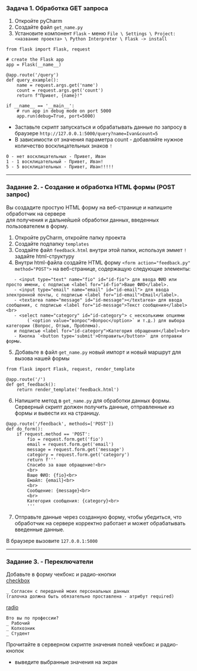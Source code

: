 ### Задача 1. Обработка GET запроса

1. Откройте pyCharm
2. Создайте файл `get_name.py`
3. Установите компонент `Flask` - меню `File \ Settings \ Project:<название проекта> \ Python Interpreter \ Flask -> install`
```
from flask import Flask, request

# create the Flask app
app = Flask(__name__)

@app.route('/query')
def query_example():
    name = request.args.get('name')
    count = request.args.get('count')
    return f"Привет, {name}!"

if __name__ == '__main__':
    # run app in debug mode on port 5000
    app.run(debug=True, port=5000)
```
- Заставьте скрипт запускаться и обрабатывать данные по запросу в браузере
`http://127.0.0.1:5000/query?name=Ivan&count=5`  
- В зависимости от значения параметра count - добавляйте нужное количество восклицательных знаков `!`
```
0 - нет восклицательных - Привет, Иван
1 - 1 восклицательный - Привет, Иван!
5 - 5 восклицательных - Привет, Иван!!!!!
```

<hr>
    
### Задание 2. - Создание и обработка HTML формы (POST запрос)

Вы создадите простую HTML форму на веб-странице и напишите обработчик на сервере  
для получения и дальнейшей обработки данных, введенных пользователем в форму.

1. Откройте pyCharm, откройте папку проекта
2. Создайте подпапку `templates`
3. Создайте файл `feedback.html` внутри этой папки, используя эммет `!` задайте html-структуру 
4. Внутри html-файла создайте HTML форму `<form action="feedback.py" method="POST">` на веб-странице, содержащую следующие элементы:
```
   - <input type="text" name="fio" id="id-fio"> для ввода ФИО или просто имени, c подписью <label for="id-fio">Ваше ФИО</label>.
   - <input type="email" name="email" id="id-email"> для ввода электронной почты, c подписью <label for="id-email">Email</label>.
   - <textarea name="message" id="id-message"></textarea> для ввода сообщения, c подписью <label for="id-message">Текст сообщения</label><br>
   - <select name="category" id="id-category"> с несколькими опциями
        (`<option value="вопрос">Вопрос</option>` и т.д.) для выбора категории (Вопрос, Отзыв, Проблема).
   и подписью <label for="id-category">Категория обращения</label><br>
   - Кнопка `<button type='submit'>Отправить</button>` для отправки формы.
```
5. Добавьте в файл `get_name.py` новый импорт и новый маршрут для вызова нашей формы
```
from flask import Flask, request, render_template

@app.route('/')
def get_feedback():
    return render_template('feedback.html')
```  
6. Напишите метод в `get_name.py` для обработки данных формы.
Серверный скрипт должен получить данные, отправленные из формы и вывести их на страницу.
```
@app.route('/feedback', methods=['POST'])
def do_form():
    if request.method == 'POST':
        fio = request.form.get('fio')
        email = request.form.get('email')
        message = request.form.get('message')
        category = request.form.get('category')
        return f'''
        Спасибо за ваше обращение!<br>
        <br>
        Ваше ФИО: {fio}<br>
        Емайл: {email}<br>
        <br>
        Сообщение: {message}<br>
        <br>
        Категория сообщения: {category}<br>
        '''
```
7. Отправьте данные через созданную форму, чтобы убедиться, что обработчик на сервере
корректно работает и может обрабатывать введенные данные.  

В браузере вызовите `127.0.0.1:5000`
<hr>
   
### Задание 3. - Переключатели

Добавьте в форму чекбокс и радио-кнопки  
[checkbox](https://developer.mozilla.org/en-US/docs/Web/HTML/Element/input/checkbox)  
```
_ Согласен с передачей моих персональных данных
(галочка должна быть обязательно проставлена - атрибут required)
```
[radio](https://developer.mozilla.org/en-US/docs/Web/HTML/Element/input/radio)  
```
Вто вы по профессии?
_ Рабочий
_ Колхозник
_ Студент
```
Прочитайте в серверном скрипте значения полей чекбокс и радио-кнопок  
- выведите выбранные значения на экран
